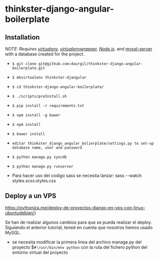# thinkster-django-angular-boilerplate

## Installation

*NOTE: Requires [virtualenv](http://virtualenv.readthedocs.org/en/latest/),
[virtualenvwrapper](http://virtualenvwrapper.readthedocs.org/en/latest/),
[Node.js](http://nodejs.org/).* and [mysql-server](https://dev.mysql.com/doc/refman/5.7/en/linux-installation.html) with a database created for the project.

* `$ git clone git@github.com:daurgil/thinkster-django-angular-boilerplate.git`
* `$ mkvirtualenv thinkster-djangular`
* `$ cd thinkster-django-angular-boilerplate/`
* `$ ./scripts/preInstall.sh`
* `$ pip install -r requirements.txt`
* `$ npm install -g bower`
* `$ npm install`
* `$ bower install`
* `editar thinkster_django_angular_bolierplate/settings.py to set-up database name, user and password`
* `$ python manage.py syncdb`
* `$ python manage.py runserver`

* Para hacer uso del codigo sass se necesita lanzar:
sass --watch styles.scss:styles.css

## Deploy a un VPS
https://pythoniza.me/deploy-de-proyectos-django-en-vps-con-linux-ubuntudebian/)

Se han de realizar algunos cambios para que se pueda realizar el deploy. Siguiendo el anterior tutorial, tened en cuenta que nosotros hemos usado MySQL.

- se necesita modificar la primera linea del archivo manage.py del proyecto $`#!/usr/bin/env python` con la ruta del fichero python del entorno virtual del proyecto
